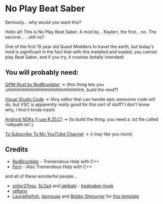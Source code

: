 # No Play Beat Saber

Seriously... why would you want this?

Hello all! This is No Play Beat Saber. A mod by... Kaylerr, the first... no. The second... ...still no? 

One of the first 15 year old Quest Modders to travel the earth, but today's mod is significant in the fact that with this installed and loaded, you cannot play Beat Saber, and if you try, it crashes (totally intended)

## You will probably need:
[QPM-Rust by RedBrumbler](https://github.com/RedBrumbler/QuestPackageManager-Rust/) -> (this thing lets you uhhhhhhhhhhhhhhhhhhhhhhhhhhhhhh, build the mod?)

[Visual Studio Code](https://code.visualstudio.com) -> (Any editor that can handle epic awesome code will do, but VSC is apparently really good for this sort of stuff? I don't know why, i find it kinda trash)

[Android NDKs (I use R.25.C)](https://developer.android.com/ndk/downloads) -> (to build the thing. you need a .txt file called 'ndkpath.txt'.)

[To Subscribe To My YouTUbe Channel](https://youtube.com/c/kaylerr) -> (i may like you more)

## Credits
* [RedBrumbler](https://github.com/redbrumbler) - Tremendous Help with C++
* [Fern](https://github.com/Fernthedev) - Also Tremendous Help with C++

and all of these wonderful people...
* [zoller27osu](https://github.com/zoller27osu), [Sc2ad](https://github.com/Sc2ad) and [jakibaki](https://github.com/jakibaki) - [beatsaber-hook](https://github.com/sc2ad/beatsaber-hook)
* [raftario](https://github.com/raftario)
* [Lauriethefish](https://github.com/Lauriethefish), [danrouse](https://github.com/danrouse) and [Bobby Shmurner](https://github.com/BobbyShmurner) for [this template](https://github.com/Lauriethefish/quest-mod-template)
